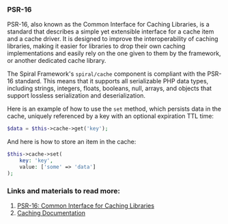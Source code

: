 ### PSR-16

PSR-16, also known as the Common Interface for Caching Libraries, is a standard that describes a simple yet extensible interface for a cache item and a cache driver. It is designed to improve the interoperability of caching libraries, making it easier for libraries to drop their own caching implementations and easily rely on the one given to them by the framework, or another dedicated cache library.

The Spiral Framework's `spiral/cache` component is compliant with the PSR-16 standard. This means that it supports all serializable PHP data types, including strings, integers, floats, booleans, null, arrays, and objects that support lossless serialization and deserialization.

Here is an example of how to use the `set` method, which persists data in the cache, uniquely referenced by a key with an optional expiration TTL time:

```php
$data = $this->cache->get('key');
```

And here is how to store an item in the cache:

```php
$this->cache->set(
    key: 'key', 
    value: ['some' => 'data']
);
```

### Links and materials to read more:
1. [PSR-16: Common Interface for Caching Libraries](https://www.php-fig.org/psr/psr-16/)
2. [Caching Documentation](https://spiral.dev/docs/basics-cache/current/en)
